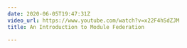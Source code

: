 ```yaml
---
date: 2020-06-05T19:47:31Z
video_url: https://www.youtube.com/watch?v=x22F4hSdZJM
title: An Introduction to Module Federation

---
```

